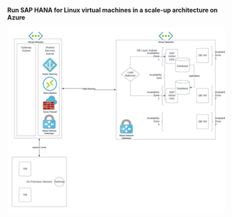 <b>Run SAP HANA for Linux virtual machines in a scale-up architecture on Azure</b>

<img src="https://github.com/rjanapa/rjanapa/blob/main/SAP_HANA-Azure-Arch.png" width="500" length="500">

